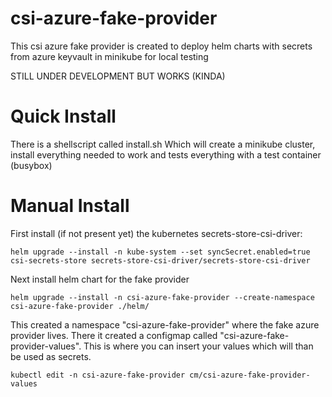 # csi-azure-fake-provider
This csi azure fake provider is created to deploy helm charts with secrets from azure keyvault in minikube for local testing

STILL UNDER DEVELOPMENT BUT WORKS (KINDA)

# Quick Install
There is a shellscript called install.sh
Which will create a minikube cluster, install everything needed to work and tests everything with a test container (busybox)

# Manual Install
First install (if not present yet) the kubernetes secrets-store-csi-driver:
```
helm upgrade --install -n kube-system --set syncSecret.enabled=true csi-secrets-store secrets-store-csi-driver/secrets-store-csi-driver
```

Next install helm chart for the fake provider
```
helm upgrade --install -n csi-azure-fake-provider --create-namespace csi-azure-fake-provider ./helm/
```

This created a namespace "csi-azure-fake-provider" where the fake azure provider lives. There it created a configmap called "csi-azure-fake-provider-values". This is where you can insert your values which will than be used as secrets.
```
kubectl edit -n csi-azure-fake-provider cm/csi-azure-fake-provider-values
```